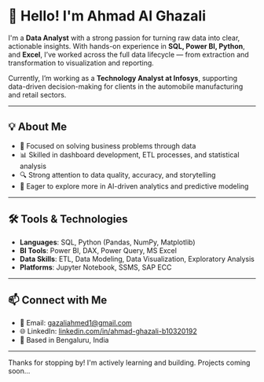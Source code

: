 # 👋 Hello! I'm Ahmad Al Ghazali

I'm a **Data Analyst** with a strong passion for turning raw data into clear, actionable insights. With hands-on experience in **SQL, Power BI, Python**, and **Excel**, I’ve worked across the full data lifecycle — from extraction and transformation to visualization and reporting.

Currently, I’m working as a **Technology Analyst at Infosys**, supporting data-driven decision-making for clients in the automobile manufacturing and retail sectors.

---

## 💡 About Me
- 🎯 Focused on solving business problems through data
- 📊 Skilled in dashboard development, ETL processes, and statistical analysis
- 🔍 Strong attention to data quality, accuracy, and storytelling
- 🚀 Eager to explore more in AI-driven analytics and predictive modeling

---

## 🛠️ Tools & Technologies
- **Languages**: SQL, Python (Pandas, NumPy, Matplotlib)
- **BI Tools**: Power BI, DAX, Power Query, MS Excel
- **Data Skills**: ETL, Data Modeling, Data Visualization, Exploratory Analysis
- **Platforms**: Jupyter Notebook, SSMS, SAP ECC

---

## 📫 Connect with Me
- 📧 Email: [gazaliahmed1@gmail.com](mailto:gazaliahmed1@gmail.com)
- 🌐 LinkedIn: [linkedin.com/in/ahmad-ghazali-b10320192](https://linkedin.com/in/ahmad-ghazali-b10320192)
- 📍 Based in Bengaluru, India

---

Thanks for stopping by! I'm actively learning and building. Projects coming soon...
